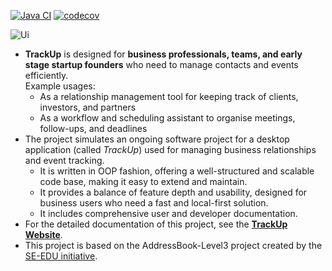 [![Java CI](https://github.com/AY2425S2-CS2103T-F14-4/tp/actions/workflows/gradle.yml/badge.svg)](https://github.com/AY2425S2-CS2103T-F14-4/tp/actions/workflows/gradle.yml)
[![codecov](https://codecov.io/gh/AY2425S2-CS2103T-F14-4/tp/graph/badge.svg?token=H4Z1Q1GOF6)](https://codecov.io/gh/AY2425S2-CS2103T-F14-4/tp)

![Ui](docs/images/Ui.png)

* **TrackUp** is designed for **business professionals, teams, and early stage startup founders** who need to manage contacts and events efficiently.<br>
  Example usages:
  * As a relationship management tool for keeping track of clients, investors, and partners
  * As a workflow and scheduling assistant to organise meetings, follow-ups, and deadlines
* The project simulates an ongoing software project for a desktop application (called _TrackUp_) used for managing business relationships and event tracking.
  * It is written in OOP fashion, offering a well-structured and scalable code base, making it easy to extend and maintain.
  * It provides a balance of feature depth and usability, designed for business users who need a fast and local-first solution.
  * It includes comprehensive user and developer documentation.
* For the detailed documentation of this project, see the **[TrackUp Website](https://ay2425s2-cs2103t-f14-4.github.io/tp/)**.
* This project is based on the AddressBook-Level3 project created by the [SE-EDU initiative](https://se-education.org).
